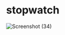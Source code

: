 # stopwatch


![Screenshot (34)](https://user-images.githubusercontent.com/120211978/221864856-92ed43c0-fb6c-4fca-b2f9-395dfb9234c5.png)

